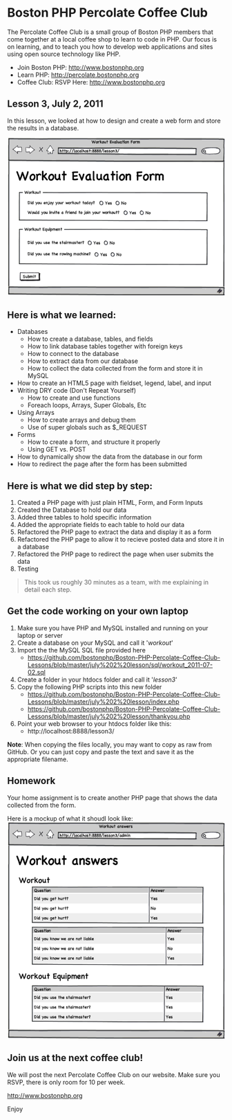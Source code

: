 # Boston PHP Percolate Coffee Club
The Percolate Coffee Club is a small group of Boston PHP members that come together at a local coffee shop to learn to code in PHP. Our focus is on learning, and to teach you how to develop web applications and sites using open source technology like PHP.

- Join Boston PHP: http://www.bostonphp.org
- Learn PHP: http://percolate.bostonphp.org
- Coffee Club: RSVP Here: http://www.bostonphp.org

## Lesson 3, July 2, 2011 
In this lesson, we looked at how to design and create a web form and store the results in a database.

![Workout Eval Form](https://github.com/bostonphp/Boston-PHP-Percolate-Coffee-Club-Lessons/raw/master/july%202%20lesson/index.png "Mockup")

## Here is what we learned:
- Databases
	- How to create a database, tables, and fields
	- How to link database tables together with foreign keys
	- How to connect to the database
	- How to extract data from our database
	- How to collect the data collected from the form and store it in MySQL
- How to create an HTML5 page with fieldset, legend, label, and input
- Writing DRY code (Don't Repeat Yourself)
	- How to create and use functions
	- Foreach loops, Arrays, Super Globals, Etc
- Using Arrays
	- How to create arrays and debug them
	- Use of super globals such as $_REQUEST 
- Forms
	- How to create a form, and structure it properly
	- Using GET vs. POST  
- How to dynamically show the data from the database in our form
- How to redirect the page after the form has been submitted

## Here is what we did step by step:
1. Created a PHP page with just plain HTML, Form, and Form Inputs
2. Created the Database to hold our data
3. Added three tables to hold specific information
4. Added the appropriate fields to each table to hold our data
5. Refactored the PHP page to extract the data and display it as a form
6. Refactored the PHP page to allow it to recieve posted data and store it in a database
7. Refactored the PHP page to redirect the page when user submits the data
8. Testing

> This took us roughly 30 minutes as a team, with me explaining in detail each step.

## Get the code working on your own laptop
1. Make sure you have PHP and MySQL installed and running on your laptop or server
2. Create a database on your MySQL and call it '*workout*'
3. Import the the MySQL SQL file provided here
	- https://github.com/bostonphp/Boston-PHP-Percolate-Coffee-Club-Lessons/blob/master/july%202%20lesson/sql/workout_2011-07-02.sql
4. Create a folder in your htdocs folder and call it '*lesson3*'
5. Copy the following PHP scripts into this new folder
	- https://github.com/bostonphp/Boston-PHP-Percolate-Coffee-Club-Lessons/blob/master/july%202%20lesson/index.php
	- https://github.com/bostonphp/Boston-PHP-Percolate-Coffee-Club-Lessons/blob/master/july%202%20lesson/thankyou.php
6. Point your web browser to your htdocs folder like this:
	- http://localhost:8888/lesson3/

**Note**: When copying the files locally, you may want to copy as raw from GitHub. Or you can just copy and paste the text and save it as the appropriate filename.

## Homework
Your home assignment is to create another PHP page that shows the data collected from the form.

Here is a mockup of what it shoudl look like:
![Workout Admin Form](https://github.com/bostonphp/Boston-PHP-Percolate-Coffee-Club-Lessons/raw/master/july%202%20lesson/homework.png "Mockup")

## Join us at the next coffee club!
We will post the next Percolate Coffee Club on our website. Make sure you RSVP, there is only room for 10 per week.

http://www.bostonphp.org

Enjoy